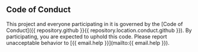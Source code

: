 ## Code of Conduct

This project and everyone participating in it is governed by the [Code of Conduct]({{ repository.github }}{{ repository.location.conduct.github }}). By participating, you are expected to uphold this code. Please report unacceptable behavior to [{{ email.help }}](mailto:{{ email.help }}).
